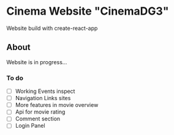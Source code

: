 # Cinema Website "CinemaDG3"

Website build with create-react-app

## About

Website is in progress...

### To do

- [ ] Working Events inspect
- [ ] Navigation Links sites
- [ ] More features in movie overview
- [ ] Api for movie rating
- [ ] Comment section
- [ ] Login Panel
